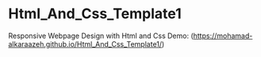 # Html_And_Css_Template1
Responsive Webpage Design with Html and Css
Demo: (https://mohamad-alkaraazeh.github.io/Html_And_Css_Template1/)
